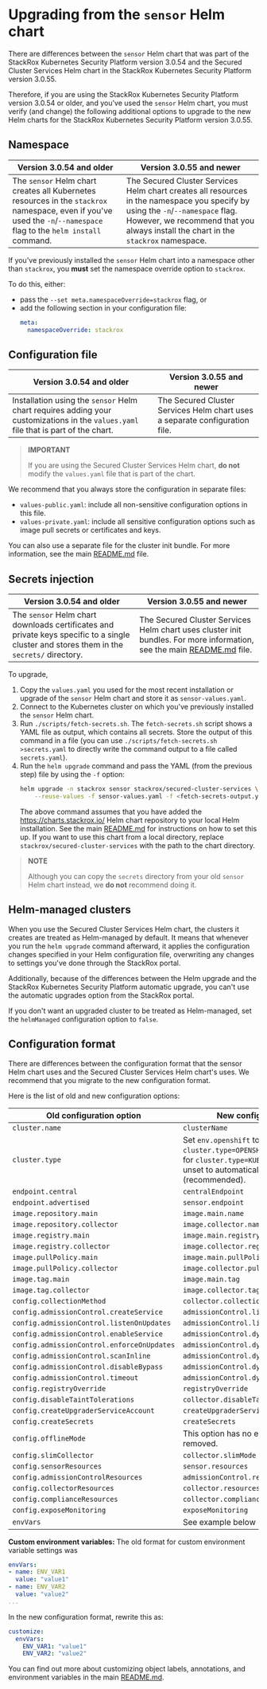 # Upgrading from the `sensor` Helm chart

There are differences between the `sensor` Helm chart that was part of the
StackRox Kubernetes Security Platform version 3.0.54 and the Secured Cluster
Services Helm chart in the StackRox Kubernetes Security Platform version 3.0.55.

Therefore, if you are using the StackRox Kubernetes Security Platform version 3.0.54
or older, and you've used the `sensor` Helm chart, you must verify (and change)
the following additional options to upgrade to the new Helm charts for the
StackRox Kubernetes Security Platform version 3.0.55.

## Namespace

|Version 3.0.54 and older |Version 3.0.55 and newer |
|-------------------------|-------------------------|
|The `sensor` Helm chart creates all Kubernetes resources in the `stackrox` namespace, even if you've used the `-n`/`--namespace` flag to the `helm install` command.|The Secured Cluster Services Helm chart creates all resources in the namespace you specify by using the `-n`/`--namespace` flag. However, we recommend that you always install the chart in the `stackrox` namespace.|

If you've previously installed the `sensor` Helm chart into a namespace other
than `stackrox`, you **must** set the namespace override option to `stackrox`. 

To do this, either:
- pass the `--set meta.namespaceOverride=stackrox` flag, or 
- add the following section in your configuration file:
  ```yaml
  meta:
    namespaceOverride: stackrox
  ```

## Configuration file

|Version 3.0.54 and older |Version 3.0.55 and newer  |
|-------------------------|--------------------------|
|Installation using the `sensor` Helm chart requires adding your customizations in the `values.yaml` file that is part of the chart.|The Secured Cluster Services Helm chart uses a separate configuration file.|

> **IMPORTANT**
>
> If you are using the Secured Cluster Services Helm chart, **do not** modify
> the `values.yaml` file that is part of the chart.

We recommend that you always store the configuration in separate files:

- `values-public.yaml`: include all non-sensitive configuration options in this
  file.
- `values-private.yaml`: include all sensitive configuration options such as
  image pull secrets or certificates and keys.

You can also use a separate file for the cluster init bundle. For more
information, see the main [README.md](README.md) file.

## Secrets injection

|Version 3.0.54 and older |Version 3.0.55 and newer  |
|-------------------------|--------------------------|
|The `sensor` Helm chart downloads certificates and private keys specific to a single cluster and stores them in the `secrets/` directory.|The Secured Cluster Services Helm chart uses cluster init bundles. For more information, see the main [README.md](README.md) file.|

To upgrade, 
1. Copy the `values.yaml` you used for the most recent installation or upgrade of the
   `sensor` Helm chart and store it as `sensor-values.yaml`.
1. Connect to the Kubernetes cluster on which you've previously installed the
   `sensor` Helm chart.
1. Run `./scripts/fetch-secrets.sh`. The `fetch-secrets.sh` script shows a YAML
   file as output, which contains all secrets. Store the output of this command
   in a file (you can use `./scripts/fetch-secrets.sh >secrets.yaml` to directly
   write the command output to a file called `secrets.yaml`).
1. Run the `helm upgrade` command and pass the YAML (from the previous step) file by
   using the `-f` option:
   ```sh
   helm upgrade -n stackrox sensor stackrox/secured-cluster-services \
       --reuse-values -f sensor-values.yaml -f <fetch-secrets-output.yaml> ...
   ```
   The above command assumes that you have added the https://charts.stackrox.io/ Helm
   chart repository to your local Helm installation. See the main [README.md](README.md)
   for instructions on how to set this up.
   If you want to use this chart from a local directory, replace
   `stackrox/secured-cluster-services` with the path to the chart directory.

> **NOTE**
>
> Although you can copy the `secrets` directory from your old `sensor` Helm
> chart instead, we **do not** recommend doing it.


## Helm-managed clusters

When you use the Secured Cluster Services Helm chart, the clusters it creates
are treated as Helm-managed by default. It means that whenever you run the
`helm upgrade` command afterward, it applies the configuration changes specified
in your Helm configuration file, overwriting any changes to settings you've done
through the StackRox portal.

Additionally, because of the differences between the Helm upgrade and the
StackRox Kubernetes Security Platform automatic upgrade, you can't use
the automatic upgrades option from the StackRox portal. 

If you don't want an upgraded cluster to be treated as Helm-managed, set the
`helmManaged` configuration option to `false`.

## Configuration format

There are differences between the configuration format that the sensor Helm
chart uses and the Secured Cluster Services Helm chart's uses. We recommend that
you migrate to the new configuration format.

Here is the list of old and new configuration options:

|Old configuration option |New configuration option |
|-------------------------|-------------------------|
| `cluster.name` | `clusterName` |
| `cluster.type` | Set `env.openshift` to `true` for `cluster.type=OPENSHIFT_CLUSTER` and `false` for `cluster.type=KUBERNETES_CLUSTER`. Leave unset to automatically detect (recommended). |
| `endpoint.central` | `centralEndpoint` |
| `endpoint.advertised` | `sensor.endpoint` |
| `image.repository.main` | `image.main.name` |
| `image.repository.collector` | `image.collector.name` |
| `image.registry.main` | `image.main.registry` |
| `image.registry.collector` | `image.collector.registry` |
| `image.pullPolicy.main` | `image.main.pullPolicy` |
| `image.pullPolicy.collector` | `image.collector.pullPolicy` |
| `image.tag.main` | `image.main.tag` |
| `image.tag.collector` | `image.collector.tag` |
| `config.collectionMethod` | `collector.collectionMethod` |
| `config.admissionControl.createService` | `admissionControl.listenOnCreates` |
| `config.admissionControl.listenOnUpdates` | `admissionControl.listenOnUpdates` |
| `config.admissionControl.enableService` | `admissionControl.dynamic.enforceOnCreates` |
| `config.admissionControl.enforceOnUpdates` | `admissionControl.dynamic.enforceOnUpdates` |
| `config.admissionControl.scanInline` | `admissionControl.dynamic.scanInline` |
| `config.admissionControl.disableBypass` | `admissionControl.dynamic.disableBypass` |
| `config.admissionControl.timeout` | `admissionControl.dynamic.timeout` |
| `config.registryOverride` | `registryOverride` |
| `config.disableTaintTolerations` | `collector.disableTaintTolerations` |
| `config.createUpgraderServiceAccount` | `createUpgraderServiceAccount` |
| `config.createSecrets` | `createSecrets` |
| `config.offlineMode` | This option has no effect and will be removed. |
| `config.slimCollector` | `collector.slimMode` |
| `config.sensorResources` | `sensor.resources` |
| `config.admissionControlResources` | `admissionControl.resources` |
| `config.collectorResources` | `collector.resources` |
| `config.complianceResources` | `collector.complianceResources` |
| `config.exposeMonitoring` | `exposeMonitoring` |
| `envVars` | See example below |

**Custom environment variables:** The old format for custom environment variable settings was
```yaml
envVars:
- name: ENV_VAR1
  value: "value1"
- name: ENV_VAR2
  value: "value2"
...
```

In the new configuration format, rewrite this as:
```yaml
customize:
  envVars:
    ENV_VAR1: "value1"
    ENV_VAR2: "value2"
```
You can find out more about customizing object labels, annotations, and environment variables in the main
[README.md](README.md).